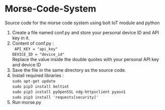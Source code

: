 # Morse-Code-System
Source code for the morse code system using bolt IoT module and python

1. Create a file named conf.py and store your personal device ID and API key in it.
2. Content of conf.py :<br/>
``` API_KEY = "api_key"```<br/>
```DEVICE_ID = "device_id"```<br/>
Replace the value inside the double quotes with your personal API key and device ID
3. Save the file in the same directory as the source code.
4. Install required libraries :<br/>
```sudo apt-get update```<br/>
```sudo pip3 install boltiot```<br/>
```sudo pip3 install pyOpenSSL ndg-httpsclient pyasn1```<br/>
```sudo pip3 install 'requests[security]'```<br/>
5. Run morse.py
